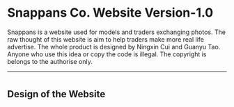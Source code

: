 # Snappans Co. Website Version-1.0
Snappans is a website used for models and traders exchanging photos.  The raw thought of this website is aim to help traders make more real life advertise. The whole product is designed by Ningxin Cui and Guanyu Tao. Anyone who use this idea or copy the code is illegal. The copyright is belongs to the authorise only.

----------------------------------
# <h2> Design of the Website </h2>
